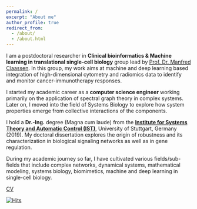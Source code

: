 ```yaml
---
permalink: /
excerpt: "About me"
author_profile: true
redirect_from: 
  - /about/
  - /about.html
---
```


I am a postdoctoral researcher in **Clinical bioinformatics & Machine learning in translational single-cell biology** group lead by [Prof. Dr. Manfred Claassen](https://www.medizin.uni-tuebingen.de/de/das-klinikum/mitarbeiter/profil/2147). In this group, my work aims at machine and deep learning based integration of high-dimensional cytometry and radiomics data to identify and monitor cancer-immunotherapy responses. 

I started my academic career as a **computer science engineer** working primarily on the application of spectral graph theory in complex systems. Later on, I moved into the field of Systems Biology to explore how system properties emerge from collective interactions of the components.

I hold a **Dr.-Ing.** degree (Magna cum laude) from the [**Institute for Systems Theory and Automatic Control (IST)**](https://www.ist.uni-stuttgart.de/), University of Stuttgart, Germany (2019). My doctoral dissertation explores the origin of robustness and its characterization in biological signaling networks as well as in gene regulation.

During my academic journey so far, I have cultivated various fields/sub-fields that include complex networks, dynamical systems, mathematical modeling, systems biology, biomimetics, machine and deep learning in single-cell biology.


[CV](https://debdaspaul.github.io/files/resume_debdas_paul.pdf)

[![Hits](https://hits.seeyoufarm.com/api/count/incr/badge.svg?url=https%3A%2F%2Fdebdaspaul.github.io&count_bg=%2379C83D&title_bg=%23555555&icon=&icon_color=%23E7E7E7&title=hits&edge_flat=false)](https://hits.seeyoufarm.com)

